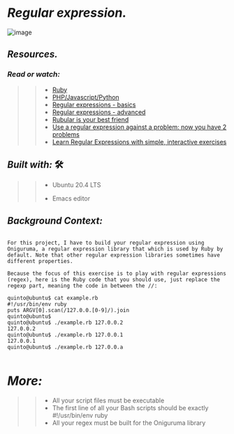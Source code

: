 # **_Regular expression._**


![image](https://user-images.githubusercontent.com/85587286/160545403-aacdeae1-0ca5-43e3-95b4-5728ef9af4f3.png)

## **_Resources._**

### **_Read or watch:_**


>> * [Ruby](https://rubular.com/)
>> * [PHP/Javascript/Python](https://regex101.com/)
>> * [Regular expressions - basics](https://www.slideshare.net/neha_jain/introducing-regular-expressions)
>> * [Regular expressions - advanced](https://www.slideshare.net/neha_jain/advanced-regular-expressions-80296518)
>> * [Rubular is your best friend](https://rubular.com/)
>> * [Use a regular expression against a problem: now you have 2 problems](https://blog.codinghorror.com/regular-expressions-now-you-have-two-problems/)
>> * [Learn Regular Expressions with simple, interactive exercises](https://regexone.com/)


## **_Built with:_** 🛠️

>> * Ubuntu 20.4 LTS
>> 
>> * Emacs editor


## **_Background Context:_**

 	

~~~~

For this project, I have to build your regular expression using Oniguruma, a regular expression library that which is used by Ruby by default. Note that other regular expression libraries sometimes have different properties.

Because the focus of this exercise is to play with regular expressions (regex), here is the Ruby code that you should use, just replace the regexp part, meaning the code in between the //:

quinto@ubuntu$ cat example.rb
#!/usr/bin/env ruby
puts ARGV[0].scan(/127.0.0.[0-9]/).join
quinto@ubuntu$
quinto@ubuntu$ ./example.rb 127.0.0.2
127.0.0.2
quinto@ubuntu$ ./example.rb 127.0.0.1
127.0.0.1
quinto@ubuntu$ ./example.rb 127.0.0.a
 	

~~~~

# **_More:_**

>> * All your script files must be executable
>> * The first line of all your Bash scripts should be exactly #!/usr/bin/env ruby
>> * All your regex must be built for the Oniguruma library
